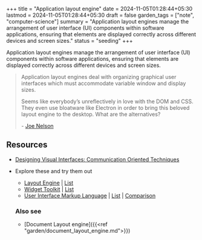 +++
title = "Application layout engine"
date = 2024-11-05T01:28:44+05:30
lastmod = 2024-11-05T01:28:44+05:30
draft = false
garden_tags = ["note", "computer-science"]
summary = "Application layout engines manage the arrangement of user interface (UI) components within software applications, ensuring that elements are displayed correctly across different devices and screen sizes."
status = "seeding"
+++

Application layout engines manage the arrangement of user interface (UI) components within software applications, ensuring that elements are displayed correctly across different devices and screen sizes.

> Application layout engines deal with organizing graphical user interfaces which must accommodate variable window and display sizes.
>
> Seems like everybody’s unreflectively in love with the DOM and CSS. They even use bloatware like Electron in order to bring this beloved layout engine to the desktop. What are the alternatives?
>
> \- [Joe Nelson](https://begriffs.com/posts/2017-04-13-longterm-computing-reading.html#application-layout)

## Resources
* [Designing Visual Interfaces: Communication Oriented Techniques](https://www.goodreads.com/book/show/344729.Designing\_Visual\_Interfaces)
* Explore these and try them out
  * [Layout Engine](https://en.wikipedia.org/wiki/Layout\_engine) | [List](https://en.wikipedia.org/wiki/List\_of\_layout\_engines)
  * [Widget Toolkit](https://en.wikipedia.org/wiki/Widget\_toolkit) | [List](https://en.wikipedia.org/wiki/List\_of\_widget\_toolkits)
  * [User Interface Markup Language](https://en.wikipedia.org/wiki/User\_interface\_markup\_language) | [List](https://en.wikipedia.org/wiki/List\_of\_user\_interface\_markup\_languages) | [Comparison](https://en.wikipedia.org/wiki/Comparison\_of\_user\_interface\_markup\_languages)

  ### Also see 
  - [Document Layout engine]({{<ref "garden/document_layout_engine.md">}})